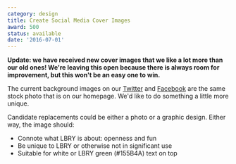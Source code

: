 ```yaml
---
category: design
title: Create Social Media Cover Images
award: 500
status: available
date: '2016-07-01'
---
```


**Update: we have received new cover images that we like a lot more than our old ones! We're leaving this open because there is always room for improvement, but this won't be an easy one to win.**

The current background images on our [Twitter](https://twitter.com/lbryio) and [Facebook](https://facebook.com/lbryio) are the same stock photo that is on our homepage. We'd like to do something a little more unique.

Candidate replacements could be either a photo or a graphic design. Either way, the image should:

- Connote what LBRY is about: openness and fun
- Be unique to LBRY or otherwise not in significant use
- Suitable for white or LBRY green (#155B4A) text on top
